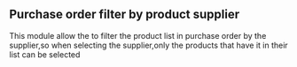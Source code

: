 Purchase order filter by product supplier
--------------------------------------------------
This module allow the to filter the product list in purchase order by the supplier,so when selecting the supplier,only the products that have it in their list can be selected



